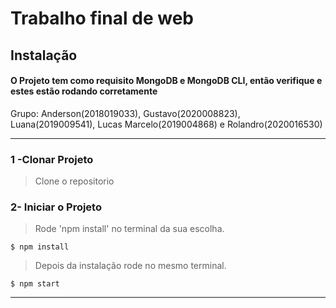 
# Trabalho final de web

## Instalação

#### O Projeto tem como requisito MongoDB e MongoDB CLI, então verifique e estes estão rodando corretamente

Grupo: Anderson(2018019033), Gustavo(2020008823), Luana(2019009541), Lucas Marcelo(2019004868) e Rolandro(2020016530)

<hr>


### 1 -Clonar Projeto

> Clone o repositorio

### 2- Iniciar o Projeto

> Rode 'npm install' no terminal da sua escolha.

```shell
$ npm install
```

> Depois da instalação rode no mesmo terminal.

```shell
$ npm start
```

---
